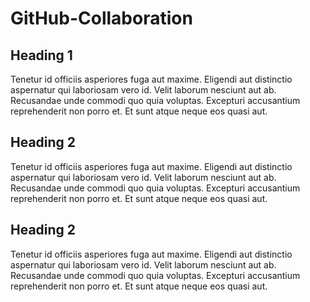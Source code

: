 # GitHub-Collaboration

## Heading 1
Tenetur id officiis asperiores fuga aut maxime. Eligendi aut distinctio aspernatur qui laboriosam vero id. Velit laborum nesciunt aut ab. Recusandae unde commodi quo quia voluptas. Excepturi accusantium reprehenderit non porro et. Et sunt atque neque eos quasi aut.

## Heading 2
Tenetur id officiis asperiores fuga aut maxime. Eligendi aut distinctio aspernatur qui laboriosam vero id. Velit laborum nesciunt aut ab. Recusandae unde commodi quo quia voluptas. Excepturi accusantium reprehenderit non porro et. Et sunt atque neque eos quasi aut.

## Heading 2
Tenetur id officiis asperiores fuga aut maxime. Eligendi aut distinctio aspernatur qui laboriosam vero id. Velit laborum nesciunt aut ab. Recusandae unde commodi quo quia voluptas. Excepturi accusantium reprehenderit non porro et. Et sunt atque neque eos quasi aut.
